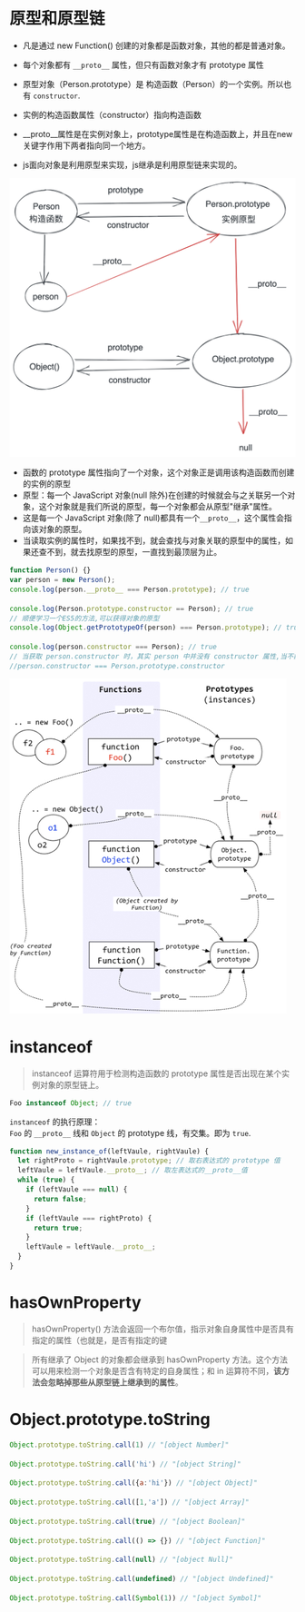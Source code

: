 # 原型和原型链
- 凡是通过 new Function() 创建的对象都是函数对象，其他的都是普通对象。
- 每个对象都有 `__proto__` 属性，但只有函数对象才有 prototype 属性
- 原型对象（Person.prototype）是 构造函数（Person）的一个实例。所以也有 `constructor`.
- 实例的构造函数属性（constructor）指向构造函数


- __proto__属性是在实例对象上，prototype属性是在构造函数上，并且在new关键字作用下两者指向同一个地方。
- js面向对象是利用原型来实现，js继承是利用原型链来实现的。

![](../../../Images/js/原型链.png)

- 函数的 prototype 属性指向了一个对象，这个对象正是调用该构造函数而创建的实例的原型
- 原型：每一个 JavaScript 对象(null 除外)在创建的时候就会与之关联另一个对象，这个对象就是我们所说的原型，每一个对象都会从原型"继承"属性。
- 这是每一个 JavaScript 对象(除了 null)都具有一个`__proto__`，这个属性会指向该对象的原型。
- 当读取实例的属性时，如果找不到，就会查找与对象关联的原型中的属性，如果还查不到，就去找原型的原型，一直找到最顶层为止。

```js
function Person() {}
var person = new Person();
console.log(person.__proto__ === Person.prototype); // true

console.log(Person.prototype.constructor == Person); // true
// 顺便学习一个ES5的方法,可以获得对象的原型
console.log(Object.getPrototypeOf(person) === Person.prototype); // true

console.log(person.constructor === Person); // true
// 当获取 person.constructor 时，其实 person 中并没有 constructor 属性,当不能读取到constructor 属性时，会从 person 的原型也就是 Person.prototype 中读取，正好原型中有该属性
//person.constructor === Person.prototype.constructor
```

![](../../../Images/js/原型链2.png)

# instanceof

> instanceof 运算符用于检测构造函数的 prototype 属性是否出现在某个实例对象的原型链上。

```js
Foo instanceof Object; // true
```

`instanceof` 的执行原理：  
`Foo` 的 `__proto__` 线和 `Object` 的 prototype 线，有交集。即为 `true`.

```js
function new_instance_of(leftVaule, rightVaule) {
  let rightProto = rightVaule.prototype; // 取右表达式的 prototype 值
  leftVaule = leftVaule.__proto__; // 取左表达式的__proto__值
  while (true) {
    if (leftVaule === null) {
      return false;
    }
    if (leftVaule === rightProto) {
      return true;
    }
    leftVaule = leftVaule.__proto__;
  }
}
```

# hasOwnProperty

> hasOwnProperty() 方法会返回一个布尔值，指示对象自身属性中是否具有指定的属性（也就是，是否有指定的键

> 所有继承了 Object 的对象都会继承到 hasOwnProperty 方法。这个方法可以用来检测一个对象是否含有特定的自身属性；和 in 运算符不同，**该方法会忽略掉那些从原型链上继承到的属性**。

# Object.prototype.toString
```js
Object.prototype.toString.call(1) // "[object Number]"

Object.prototype.toString.call('hi') // "[object String]"

Object.prototype.toString.call({a:'hi'}) // "[object Object]"

Object.prototype.toString.call([1,'a']) // "[object Array]"

Object.prototype.toString.call(true) // "[object Boolean]"

Object.prototype.toString.call(() => {}) // "[object Function]"

Object.prototype.toString.call(null) // "[object Null]"

Object.prototype.toString.call(undefined) // "[object Undefined]"

Object.prototype.toString.call(Symbol(1)) // "[object Symbol]"

```